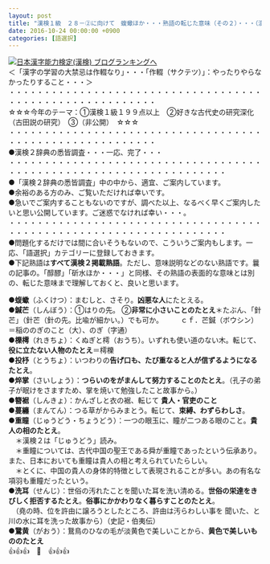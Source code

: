 ```yaml
---
layout: post
title: "漢検１級　２８－②に向けて　蝮蠍ほか・・・熟語の転じた意味（その２）・・・（漢検２準拠）"
date: 2016-10-24 00:00:00 +0900
categories: [語選択]
---
```


[![](/syuusyuu9701/assets/images/漢検１級-２８－②に向けて-蝮蠍ほか・・・熟語の転じた意味（その２）・・・（漢検２準拠）-br_c_3028_1.gif)](http://blog.with2.net/link.php?1659096:3028 "日本漢字能力検定(漢検) ブログランキングへ")[日本漢字能力検定(漢検) ブログランキングへ](http://blog.with2.net/link.php?1659096:3028)  
＜「漢字の学習の大禁忌は作輟なり」・・・「作輟（サクテツ）」：やったりやらなかったりすること・・・＞  
・・・・・・・・・・・・・・・・・・・・・・・・・・・・・・・・・・・・・・・・・・・・・・・・・・・・・・・・・  
☆☆☆今年のテーマ：①漢検１級１９９点以上　②好きな古代史の研究深化（古田説の研究）　③（非公開）　☆☆☆　　  
・・・・・・・・・・・・・・・・・・・・・・・・・・・・・・・・・・・・・・・・・・・・・・・・・・・・・・・・・  
●漢検２辞典の悉皆調査・・・一応、完了・・・  
・・・・・・・・・・・・・・・・・・・・・・・・・・・・・・・・・・・・・・・・・・・・・・・・・・・・・・・・・・・・・・・・・・・  
●「漢検２辞典の悉皆調査」中の中から、適宜、ご案内しています。  
●余裕のある方のみ、ご覧いただければ幸いです。  
●急いでご案内することもないのですが、調べた以上、なるべく早くご案内したいと思い公開しています。ご迷惑でなければ幸い・・・。  
・・・・・・・・・・・・・・・・・・・・・・・・・・・・・・・・・・・・・・・・・・・・・・・・・・・・・・・・・・・・・・・・・・・  
●問題化するだけでは間に合いそうもないので、こういうご案内もします。一応、「語選択」カテゴリーに登録しておきます。  
●下記熟語は**すべて漢検２掲載熟語**。ただし、意味説明などのない熟語です。曩の記事の。「醇醪」「斫水ほか・・・」と同様、その熟語の表面的な意味とは別の、転じた意味まで理解しておくと、良いと思います。  
  
●**蝮蠍**（ふくけつ）：まむしと、さそり。**凶悪な人**にたとえる。  
●**鍼芒**（しんぼう）：①はりの先。 ②**非常に小さいことのたとえ**＊たぶん、「針芒」（針芒（針の先。比喩が細かい。）でも可か。　　　ｃｆ．芒鍼（ボウシン）＝稲ののぎのこと（大）、のぎ（字通）  
●**櫟樗**（れきちょ）：くぬぎと樗（おうち）。いずれも使い道のない木。転じて、**役に立たない人物のたとえ**＝樗櫟  
●**投杼**（とうちょ）：いつわりの**告げ口も、たび重なると人が信ずるようになるたとえ**。  
●**焠掌**（さいしょう）：**つらいのをがまんして努力することのたとえ**。（孔子の弟子が眠けをさますため、掌を焼いて勉強したこと故事から。）  
●**簪裾**（しんきょ）：かんざしと衣の裾、転じて **貴人・官吏のこと**  
●**蔓纏**（まんてん）：つる草がからみまとう。転じて、**束縛、わずらわしさ**。  
●**重瞳**（じゅうどう・ちょうどう）：一つの眼玉に、瞳が二つある眼のこと。**貴人の相のたとえ**。  
　＊漢検２は「じゅうどう」読み。  
　＊重瞳については、古代中国の聖王である舜が重瞳であったという伝承あり。また、日本においても重瞳は貴人の相と考えられていたらしい。  
　＊とくに、中国の貴人の身体的特徴として表現されることが多い。あの有名な項羽も重瞳だったという。  
●**洗耳**（せんじ）：世俗の汚れたことを聞いた耳を洗い清める。**世俗の栄達をきびしく拒否するたとえ**。**俗事にかかわりなく暮らすことのたとえ**。  
　（堯の時、位を許由に譲ろうとしたところ、許由は汚らわしい事を 聞いた、と川の水に耳を洗った故事から）（史記・伯夷伝）  
●**鵞黄**（がおう）：鵞鳥のひなの毛が淡黄色で美しいことから、**黄色で美しいもののたとえ**  
👍👍👍　🐒　👍👍👍  
  